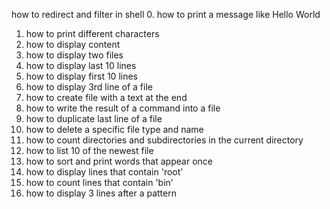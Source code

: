 how to redirect and filter in shell
0. how to print a message like Hello World
1. how to print different characters
2. how to display content
3. how to display two files
4. how to display last 10 lines
5. how to display first 10 lines
6. how to display 3rd line of a file
7. how to create file with a text at the end
8. how to write the result of a command into a file
9. how to duplicate last line of a file
10. how to delete a specific file type and name
11. how to count directories and subdirectories in the current directory
12. how to list 10 of the newest file
13. how to sort and print words that appear once
14. how to display lines that contain 'root'
15. how to count lines that contain 'bin'
16. how to display 3 lines after a pattern
